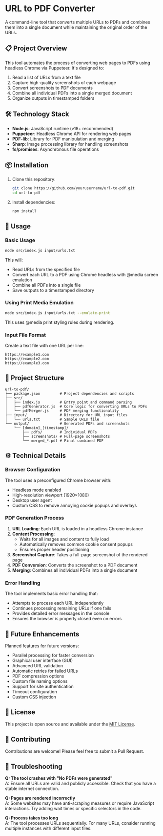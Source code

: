 # URL to PDF Converter

A command-line tool that converts multiple URLs to PDFs and combines them into a single document while maintaining the original order of the URLs.

## 📋 Project Overview

This tool automates the process of converting web pages to PDFs using headless Chrome via Puppeteer. It's designed to:

1. Read a list of URLs from a text file
2. Capture high-quality screenshots of each webpage
3. Convert screenshots to PDF documents
4. Combine all individual PDFs into a single merged document
5. Organize outputs in timestamped folders

## 🛠️ Technology Stack

- **Node.js**: JavaScript runtime (v18+ recommended)
- **Puppeteer**: Headless Chrome API for rendering web pages
- **PDF-lib**: Library for PDF manipulation and merging
- **Sharp**: Image processing library for handling screenshots
- **fs/promises**: Asynchronous file operations

## 📦 Installation

1. Clone this repository:
   ```bash
   git clone https://github.com/yourusername/url-to-pdf.git
   cd url-to-pdf
   ```

2. Install dependencies:
   ```bash
   npm install
   ```

## 🚀 Usage

### Basic Usage

```bash
node src/index.js input/urls.txt
```

This will:
- Read URLs from the specified file
- Convert each URL to a PDF using Chrome headless with @media screen emulation
- Combine all PDFs into a single file
- Save outputs to a timestamped directory

### Using Print Media Emulation

```bash
node src/index.js input/urls.txt --emulate-print
```

This uses @media print styling rules during rendering.

### Input File Format

Create a text file with one URL per line:

```
https://example1.com
https://example2.com
https://example3.com
```

## 📂 Project Structure

```
url-to-pdf/
├── package.json         # Project dependencies and scripts
├── src/
│   ├── index.js         # Entry point and command parsing
│   ├── pdfGenerator.js  # Core logic for converting URLs to PDFs
│   └── pdfMerger.js     # PDF merging functionality
├── input/               # Directory for URL input files
│   └── urls.txt         # Sample URLs file
└── output/              # Generated PDFs and screenshots
    └── [domain]_[timestamp]/
        ├── pdfs/        # Individual PDFs
        ├── screenshots/ # Full-page screenshots
        └── merged_*.pdf # Final combined PDF
```

## ⚙️ Technical Details

### Browser Configuration

The tool uses a preconfigured Chrome browser with:

- Headless mode enabled
- High-resolution viewport (1920×1080)
- Desktop user agent
- Custom CSS to remove annoying cookie popups and overlays

### PDF Generation Process

1. **URL Loading**: Each URL is loaded in a headless Chrome instance
2. **Content Processing**: 
   - Waits for all images and content to fully load
   - Automatically removes common cookie consent popups
   - Ensures proper header positioning
3. **Screenshot Capture**: Takes a full-page screenshot of the rendered page
4. **PDF Conversion**: Converts the screenshot to a PDF document
5. **Merging**: Combines all individual PDFs into a single document

### Error Handling

The tool implements basic error handling that:
- Attempts to process each URL independently
- Continues processing remaining URLs if one fails
- Provides detailed error messages in the console
- Ensures the browser is properly closed even on errors

## 🔮 Future Enhancements

Planned features for future versions:

- Parallel processing for faster conversion
- Graphical user interface (GUI)
- Advanced URL validation
- Automatic retries for failed URLs
- PDF compression options
- Custom file naming options
- Support for site authentication
- Timeout configuration
- Custom CSS injection

## 📝 License

This project is open source and available under the [MIT License](LICENSE).

## 👥 Contributing

Contributions are welcome! Please feel free to submit a Pull Request.

## 🤔 Troubleshooting

**Q: The tool crashes with "No PDFs were generated"**  
A: Ensure all URLs are valid and publicly accessible. Check that you have a stable internet connection.

**Q: Pages are rendered incorrectly**  
A: Some websites may have anti-scraping measures or require JavaScript interactions. Try adding wait times or specific selectors in the code.

**Q: Process takes too long**  
A: The tool processes URLs sequentially. For many URLs, consider running multiple instances with different input files. 